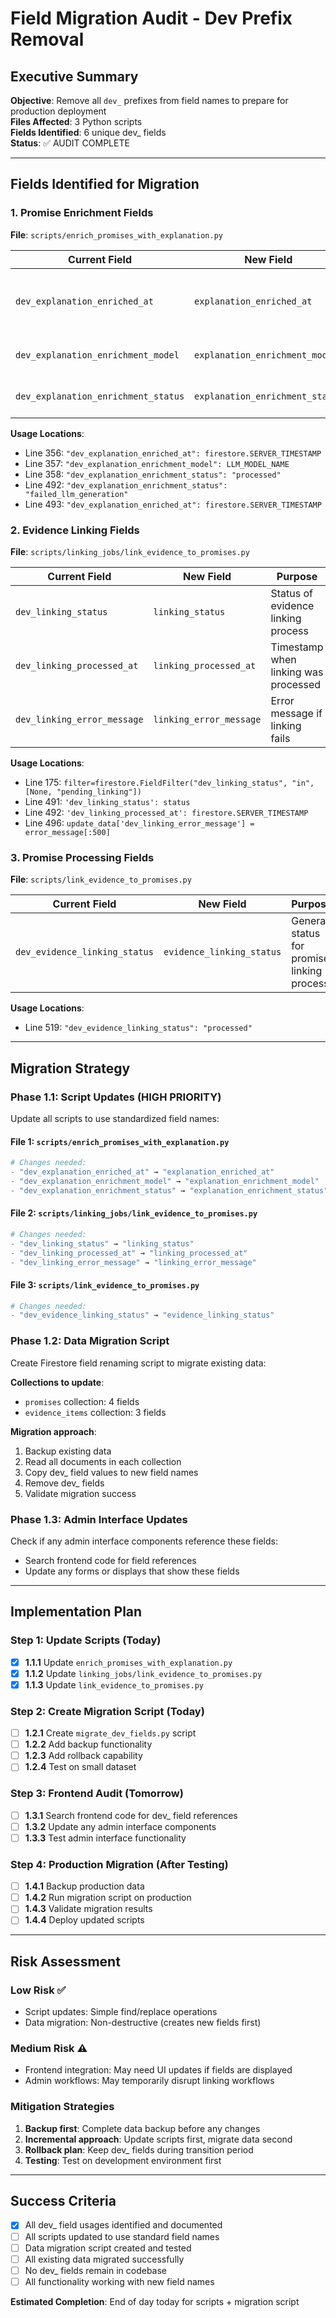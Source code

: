 # Field Migration Audit - Dev Prefix Removal

## Executive Summary
**Objective**: Remove all `dev_` prefixes from field names to prepare for production deployment  
**Files Affected**: 3 Python scripts  
**Fields Identified**: 6 unique dev_ fields  
**Status**: ✅ AUDIT COMPLETE

---

## Fields Identified for Migration

### 1. Promise Enrichment Fields
**File**: `scripts/enrich_promises_with_explanation.py`

| Current Field | New Field | Purpose | Collection |
|---------------|-----------|---------|------------|
| `dev_explanation_enriched_at` | `explanation_enriched_at` | Timestamp when explanation was enriched | promises |
| `dev_explanation_enrichment_model` | `explanation_enrichment_model` | LLM model used for enrichment | promises |
| `dev_explanation_enrichment_status` | `explanation_enrichment_status` | Status of enrichment process | promises |

**Usage Locations**:
- Line 356: `"dev_explanation_enriched_at": firestore.SERVER_TIMESTAMP`
- Line 357: `"dev_explanation_enrichment_model": LLM_MODEL_NAME`
- Line 358: `"dev_explanation_enrichment_status": "processed"`
- Line 492: `"dev_explanation_enrichment_status": "failed_llm_generation"`
- Line 493: `"dev_explanation_enriched_at": firestore.SERVER_TIMESTAMP`

### 2. Evidence Linking Fields  
**File**: `scripts/linking_jobs/link_evidence_to_promises.py`

| Current Field | New Field | Purpose | Collection |
|---------------|-----------|---------|------------|
| `dev_linking_status` | `linking_status` | Status of evidence linking process | evidence_items |
| `dev_linking_processed_at` | `linking_processed_at` | Timestamp when linking was processed | evidence_items |
| `dev_linking_error_message` | `linking_error_message` | Error message if linking fails | evidence_items |

**Usage Locations**:
- Line 175: `filter=firestore.FieldFilter("dev_linking_status", "in", [None, "pending_linking"])`
- Line 491: `'dev_linking_status': status`
- Line 492: `'dev_linking_processed_at': firestore.SERVER_TIMESTAMP`
- Line 496: `update_data['dev_linking_error_message'] = error_message[:500]`

### 3. Promise Processing Fields
**File**: `scripts/link_evidence_to_promises.py`

| Current Field | New Field | Purpose | Collection |
|---------------|-----------|---------|------------|
| `dev_evidence_linking_status` | `evidence_linking_status` | General status for promise linking process | promises |

**Usage Locations**:
- Line 519: `"dev_evidence_linking_status": "processed"`

---

## Migration Strategy

### Phase 1.1: Script Updates (HIGH PRIORITY)
Update all scripts to use standardized field names:

#### File 1: `scripts/enrich_promises_with_explanation.py`
```python
# Changes needed:
- "dev_explanation_enriched_at" → "explanation_enriched_at"
- "dev_explanation_enrichment_model" → "explanation_enrichment_model"  
- "dev_explanation_enrichment_status" → "explanation_enrichment_status"
```

#### File 2: `scripts/linking_jobs/link_evidence_to_promises.py`
```python
# Changes needed:
- "dev_linking_status" → "linking_status"
- "dev_linking_processed_at" → "linking_processed_at"
- "dev_linking_error_message" → "linking_error_message"
```

#### File 3: `scripts/link_evidence_to_promises.py`
```python
# Changes needed:
- "dev_evidence_linking_status" → "evidence_linking_status"
```

### Phase 1.2: Data Migration Script
Create Firestore field renaming script to migrate existing data:

**Collections to update**:
- `promises` collection: 4 fields
- `evidence_items` collection: 3 fields

**Migration approach**:
1. Backup existing data
2. Read all documents in each collection
3. Copy dev_ field values to new field names
4. Remove dev_ fields
5. Validate migration success

### Phase 1.3: Admin Interface Updates
Check if any admin interface components reference these fields:
- Search frontend code for field references
- Update any forms or displays that show these fields

---

## Implementation Plan

### Step 1: Update Scripts (Today)
- [x] **1.1.1** Update `enrich_promises_with_explanation.py`
- [x] **1.1.2** Update `linking_jobs/link_evidence_to_promises.py`  
- [x] **1.1.3** Update `link_evidence_to_promises.py`

### Step 2: Create Migration Script (Today)
- [ ] **1.2.1** Create `migrate_dev_fields.py` script
- [ ] **1.2.2** Add backup functionality
- [ ] **1.2.3** Add rollback capability
- [ ] **1.2.4** Test on small dataset

### Step 3: Frontend Audit (Tomorrow)
- [ ] **1.3.1** Search frontend code for dev_ field references
- [ ] **1.3.2** Update any admin interface components
- [ ] **1.3.3** Test admin interface functionality

### Step 4: Production Migration (After Testing)
- [ ] **1.4.1** Backup production data
- [ ] **1.4.2** Run migration script on production
- [ ] **1.4.3** Validate migration results
- [ ] **1.4.4** Deploy updated scripts

---

## Risk Assessment

### Low Risk ✅
- Script updates: Simple find/replace operations
- Data migration: Non-destructive (creates new fields first)

### Medium Risk ⚠️
- Frontend integration: May need UI updates if fields are displayed
- Admin workflows: May temporarily disrupt linking workflows

### Mitigation Strategies
1. **Backup first**: Complete data backup before any changes
2. **Incremental approach**: Update scripts first, migrate data second
3. **Rollback plan**: Keep dev_ fields during transition period
4. **Testing**: Test on development environment first

---

## Success Criteria
- [x] All dev_ field usages identified and documented
- [ ] All scripts updated to use standard field names
- [ ] Data migration script created and tested
- [ ] All existing data migrated successfully
- [ ] No dev_ fields remain in codebase
- [ ] All functionality working with new field names

**Estimated Completion**: End of day today for scripts + migration script 